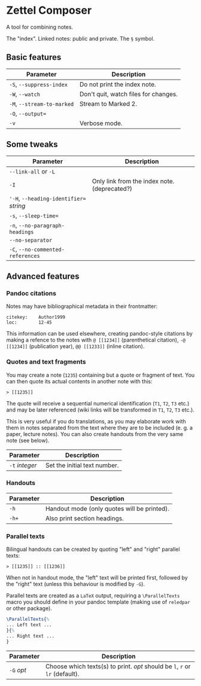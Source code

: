 # Zettel Composer

A tool for combining notes.

The "index". Linked notes: public and private. The `§` symbol. 

## Basic features

| Parameter                  | Description                          |
| ----------                 | ----------                           |
| `-S`, `--suppress-index`        | Do not print the index note.         |
| `-W`, `--watch`            | Don't quit, watch files for changes. |
| `-M`, `--stream-to-marked` | Stream to Marked 2.                  |
| `-O`, `--output=`          |                                      |
| `-v`                       | Verbose mode.                        |


## Some tweaks

| Parameter                               | Description                                  |
| ----------                              | ----------                                   |
| `--link-all` or `-L`                    |                                              |
| `-I`                                    | Only link from the index note. (deprecated?) |
| `'-H`, `--heading-identifier=` *string* |                                              |
| `-s`, `--sleep-time=`                   |                                              |
| `-n`, `--no-paragraph-headings`         |                                              |
| `--no-separator`                        |                                              |
| `-C`, `--no-commented-references`       |                                              |


## Advanced features

### Pandoc citations ###

Notes may have bibliographical metadata in their frontmatter:

```
citekey:	Author1999
loc:		12-45
```

This information can be used elsewhere, creating  pandoc-style citations by making a refence to the notes with `@ [[1234]]` (parenthetical citation), `-@ [[1234]]` (publication year), `@@ [[1233]]` (inline citation).


### Quotes and text fragments ###


You may create a note (`1235`) containing but a quote or fragment of text. You can then quote its actual contents in another note with this:

```
> [[1235]]
```

The quote will receive a sequential numerical identification (`T1`, `T2`, `T3` etc.) and may be later referenced (wiki links will be transformed in `T1`, `T2`, `T3` etc.).

This is very useful if you do translations, as you may elaborate work with them in notes separated from the text where they are to be included (e. g. a paper, lecture notes). You can also create handouts from the very same note (see below).


| Parameter      | Description                  |
| ----------     | ----------                   |
| `-t` *integer* | Set the initial text number. |



### Handouts ###

| Parameter | Description                                 |
| --------- | ----------                                  |
| `-h`      | Handout mode (only quotes will be printed). |
| `-h+`     | Also print section headings.                |


### Parallel texts ###

Bilingual handouts can be created by quoting "left" and "right" parallel texts:

```
> [[1235]] :: [[1236]]
```

When not in handout mode, the "left" text will be printed first, followed by the "right" text (unless this behaviour is modified by `-G`).

Parallel texts are created as a `LaTeX` output, requiring a `\ParallelTexts` macro you should define in your pandoc template (making use of `reledpar` or other package). 

```latex
\ParallelTexts{%
... Left text ...
}{%
... Right text ...
}
```

| Parameter  | Description                                                  |
| ---------  | ----------                                                   |
| `-G` *opt* | Choose which texts(s) to print. *opt* should be `l`,  `r` or `lr` (default). |


